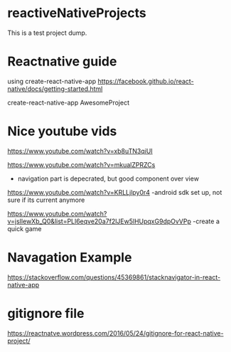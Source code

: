 # reactiveNativeProjects

This is a test project dump.

# Reactnative guide
using create-react-native-app
https://facebook.github.io/react-native/docs/getting-started.html

create-react-native-app AwesomeProject

# Nice youtube vids

https://www.youtube.com/watch?v=xb8uTN3qiUI

https://www.youtube.com/watch?v=mkualZPRZCs
- navigation part is depecrated, but good component over view

https://www.youtube.com/watch?v=KRLLjlpy0r4
-android sdk set up, not sure if its current anymore

https://www.youtube.com/watch?v=jsIlewXb_Q0&list=PLl6eqve20a7f2lJEw5lHUpqxG9dpOvVPp
-create a quick game

# Navagation Example
https://stackoverflow.com/questions/45369861/stacknavigator-in-react-native-app

# gitignore file
https://reactnatve.wordpress.com/2016/05/24/gitignore-for-react-native-project/


